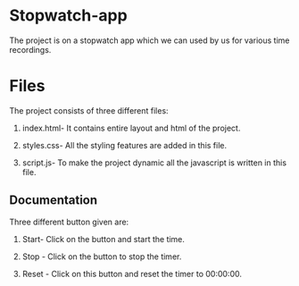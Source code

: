 # Stopwatch-app

The project is on a stopwatch app which we can used by us for various time recordings.

# Files

The project consists of three different files:
1) index.html- It contains entire layout and html of the project.

2) styles.css- All the styling features are added in this file.

3) script.js- To make the project dynamic all the javascript is written in this file.




## Documentation

Three different button given are:

1) Start- Click on the button and start the time.

2) Stop - Click on the button to stop the timer.

3) Reset - Click on this button and reset the timer to 00:00:00.

